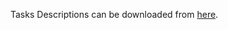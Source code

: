 Tasks Descriptions can be downloaded from [here](https://judge.softuni.org/Contests/Practice/DownloadResource/21471).